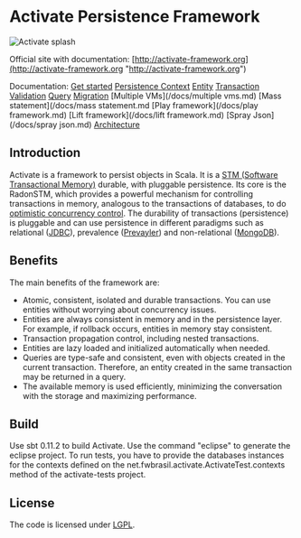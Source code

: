# Activate Persistence Framework

![Activate splash](http://activate-framework.org/wp-content/uploads/2012/04/activateslider4.jpg)

Official site with documentation:
[http://activate-framework.org](http://activate-framework.org "http://activate-framework.org")

Documentation: [Get started](/docs/get-started.md) [Persistence Context](/docs/persistence-context.md) [Entity](/docs/entity.md) [Transaction](/docs/transaction.md) [Validation](/docs/validation.md) [Query](/docs/query.md) [Migration](/docs/migration.md) [Multiple VMs](/docs/multiple vms.md) [Mass statement](/docs/mass statement.md [Play framework](/docs/play framework.md) [Lift framework](/docs/lift framework.md) [Spray Json](/docs/spray json.md) [Architecture](/docs/architecture.md)

## Introduction

Activate is a framework to persist objects in Scala. It is a [STM (Software Transactional Memory)](http://en.wikipedia.org/wiki/Software_transactional_memory) durable, with pluggable persistence. Its core is the RadonSTM, which provides a powerful mechanism for controlling transactions in memory, analogous to the transactions of databases, to do [optimistic concurrency control](http://en.wikipedia.org/wiki/Optimistic_concurrency_control). The durability of transactions (persistence) is pluggable and can use persistence in different paradigms such as relational ([JDBC](http://en.wikipedia.org/wiki/Java_Database_Connectivity)), prevalence ([Prevayler](http://prevayler.org/)) and non-relational ([MongoDB](https://www.mongodb.org/)).

## Benefits

The main benefits of the framework are:

- Atomic, consistent, isolated and durable transactions. You can use entities without worrying about concurrency issues.
- Entities are always consistent in memory and in the persistence layer. For example, if rollback occurs, entities in memory stay consistent.
- Transaction propagation control, including nested transactions.
- Entities are lazy loaded and initialized automatically when needed.
- Queries are type-safe and consistent, even with objects created in the current transaction. Therefore, an entity created in the same transaction may be returned in a query.
- The available memory is used efficiently, minimizing the conversation with the storage and maximizing performance.

## Build

Use sbt 0.11.2 to build Activate. Use the command "eclipse" to generate the eclipse project.
To run tests, you have to provide the databases instances for the contexts defined on the net.fwbrasil.activate.ActivateTest.contexts method of the activate-tests project.

## License

The code is licensed under [LGPL](http://pl.wikipedia.org/wiki/GNU_Lesser_General_Public_License).

